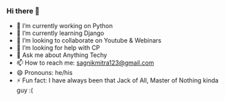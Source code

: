 ### Hi there 👋

<!--
**sagnikmitra/sagnikmitra** is a ✨ _special_ ✨ repository because its `README.md` (this file) appears on your GitHub profile.

Here are some ideas to get you started:
-->
- 🔭 I’m currently working on Python
- 🌱 I’m currently learning Django
- 👯 I’m looking to collaborate on Youtube & Webinars
- 🤔 I’m looking for help with CP
- 💬 Ask me about Anything Techy
- 📫 How to reach me: sagnikmitra123@gmail.com
- 😄 Pronouns: he/his
- ⚡ Fun fact: I have always been that Jack of All, Master of Nothing kinda guy :(


